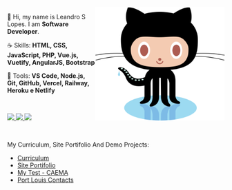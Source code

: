 <img src="octocat.svg" min-width="300px" max-width="300px" width="300px" align="right" alt="logo github">

<p align="left"> 
 🖖 Hi, my name is Leandro S Lopes. I am <strong>Software Developer</strong>.
</p>

<p align="left">
  ☕ Skills: <strong>HTML, CSS, JavaScript, PHP, Vue.js, Vuetify, AngularJS, Bootstrap</strong>
</p>

<p align="left">
  💼 Tools: <strong>VS Code, Node.js, Git, GitHub, Vercel, Railway, Heroku e Netlify</strong>
</p>

<br />

<p align="left">
  <a href="https://www.linkedin.com/in/programmer-leandrolopes" target="_blank" rel="noopener noreferrer" alt="Linkedin">
    <img src="https://img.shields.io/badge/-Linkedin-0e76a8?style=for-the-badge&logo=Linkedin&logoColor=FFFFFF& link=https://www.linkedin.com/in/programmer-leandrolopes/"
    />
  </a>

  <a href="https://github.com/leandroslopes" target="_blank" rel="noopener noreferrer" alt="GitHub">
    <img src="https://img.shields.io/badge/-GitHub-333?style=for-the-badge&logo=GitHub&logoColor=FFFFFF&link=https://github.com/leandroslopes" />
  </a>
  
  <a href="https://nowlearning.servicenow.com/lxp?id=nl_public&user=leandroslopes" target="_blank" rel="noopener noreferrer" alt="ServiceNow Profile - Now Creators">
    <img src="https://img.shields.io/badge/-ServiceNow-B4D3C6?style=for-the-badge&logo=ServiceNow&logoColor=FFFFFF&link=https://nowlearning.servicenow.com/lxp?id=nl_public&user=leandroslopes" />
  </a>
</p> </br>

<p align="left">My Curriculum, Site Portifolio And Demo Projects:</p>

<p align="left">
 <ul>
  <li><a href="https://github.com/leandroslopes/curriculo" target="_blank" rel="noopener noreferrer" alt="Curriculum">Curriculum</a></li>
  <li><a href="https://leandroslopes.github.io/" target="_blank" rel="noopener noreferrer" alt="Site Portifolio">Site Portifolio</a></li>
  <li><a href="https://mytestcaema.netlify.app/#/" target="_blank" rel="noopener noreferrer" alt="My Test - CAEMA">My Test - CAEMA</a></li>
  <li><a href="https://leandroslopes.github.io/portlouis_contacts/" target="_blank" rel="noopener noreferrer" alt="Port Louis Contacts">Port Louis Contacts</a></li>
 </ul>
</p>
